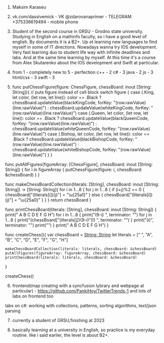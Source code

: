 1. Maksim Karaseu 

2. vk.com/dassivemick - VK
   @zdarovanaprimer - TELEGRAM 
   +375336619494 - mobile phone

3. Student of the second course in GRSU - Grodno state university. Studying in English on a mathinfo faculty, so i have a good level of english. By documents it is a B2+. Up ot learning new languages to find myself in some of IT directions. Nowadays wanna try IOS development. Very fast learning duo to student life way with infinite deadlines and labs. And at the same time learning by myself. At this time it's a course from Alex Skutarenko about the IOS development and Swift at particular.

4. from 1 - completely new to 5 - perfection 
	c++ - 2
	c# - 3
	java - 2
	js - 3
	html/css - 3
	swift - 3

5. func putChessFigure(figure: ChessFigure, chessBoard: inout [String: String]){ // puts figure instead of cell block
    switch figure {
    case (.King, let color, (let row, let line)):
        color == .Black ? chessBoard.updateValue(blackKingCode, forKey: "\(row.rawValue)\(line.rawValue)") : chessBoard.updateValue(whiteKingCode, forKey: "\(row.rawValue)\(line.rawValue)")
    case (.Queen, let color, (let row, let line)):
        color == .Black ? chessBoard.updateValue(blackQueenCode, forKey: "\(row.rawValue)\(line.rawValue)") : chessBoard.updateValue(whiteQueenCode, forKey: "\(row.rawValue)\(line.rawValue)")
    case (.Bishop, let color, (let row, let line)):
        color == .Black ? chessBoard.updateValue(blackBishopCode, forKey: "\(row.rawValue)\(line.rawValue)") : chessBoard.updateValue(whiteBishopCode, forKey: "\(row.rawValue)\(line.rawValue)")
    }
}

func putAllFigures(figureArray: [ChessFigure], chessBoard: inout [String: String]) {
    for i in figureArray {
        putChessFigure(figure: i, chessBoard: &chessBoard)
    }
}

func makeChessBoardCollection(literals: [String], chessBoard: inout [String: String]) -> [String: String]{
    for i in 1...8 {
        for j in 1...8 {
            if (i+j)%2 == 0 {
                chessBoard["\(literals[i])\(j)"] = "\u{25a1}"
            } else {
                chessBoard["\(literals[i])\(j)"] = "\u{25a0}"
            }
        }
    }
    return chessBoard
}

func printChessBoard(literals: [String], chessBoard: inout [String: String]) {
    print("  A B C D E F G H")
    for i in 1...8 {
        print("\(9-i) ", terminator: "")
        for j in 1...8 {
            print("\(chessBoard["\(literals[j])\(9-i)"]!) ", terminator: "")
        }
        print("\(i)", terminator: "")
        print("")
    }
    print("  A B C D E F G H")
}

func createChess(){
    var chessBoard = [String: String]()
    let literals = [" ", "A", "B", "C", "D", "E", "F", "G", "H"]
    
    makeChessBoardCollection(literals: literals, chessBoard: &chessBoard)
    putAllFigures(figureArray: figureArray, chessBoard: &chessBoard)
    printChessBoard(literals: literals, chessBoard: &chessBoard)
    
}

createChess()

6. frontend(map creating with a syncfusion lybrary and webpage at particular) - https://github.com/PankiHoy/TwitterTrends-1
and lots of labs on frontend too

labs on c#: working with collections, patterns, sorting algorithms, text/json parsing

7. currently a student of GRSU,finishing at 2023

8. basically learning at a university in English, so practice is my everyday routine. like i said earlier, the level is about B2+.


